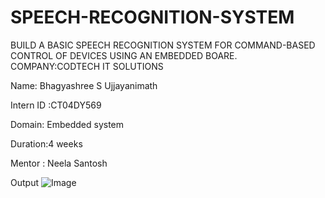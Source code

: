 # SPEECH-RECOGNITION-SYSTEM
BUILD A BASIC SPEECH RECOGNITION SYSTEM FOR COMMAND-BASED CONTROL OF DEVICES USING AN EMBEDDED BOARE.
COMPANY:CODTECH IT SOLUTIONS

Name: Bhagyashree S Ujjayanimath

Intern ID :CT04DY569

Domain: Embedded system

Duration:4 weeks

Mentor : Neela Santosh

Output 
![Image](https://github.com/user-attachments/assets/00cb4480-2013-45d9-8fc5-22ec08917a76)
